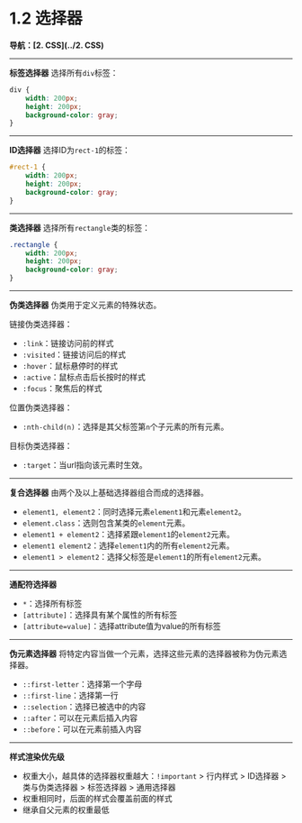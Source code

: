 # 1.2 选择器

**导航：[2. CSS](../2. CSS)**

---

**标签选择器**
选择所有`div`标签：

```css
div {
    width: 200px;
    height: 200px;
    background-color: gray;
}
```

---

**ID选择器**
选择ID为`rect-1`的标签：

```css
#rect-1 {
    width: 200px;
    height: 200px;
    background-color: gray;
}
```

---

**类选择器**
选择所有`rectangle`类的标签：

```css
.rectangle {
    width: 200px;
    height: 200px;
    background-color: gray;
}
```

---

**伪类选择器**
伪类用于定义元素的特殊状态。

链接伪类选择器：

* `:link`：链接访问前的样式
* `:visited`：链接访问后的样式
* `:hover`：鼠标悬停时的样式
* `:active`：鼠标点击后长按时的样式
* `:focus`：聚焦后的样式

位置伪类选择器：

* `:nth-child(n)`：选择是其父标签第`n`个子元素的所有元素。

目标伪类选择器：

* `:target`：当url指向该元素时生效。

---

**复合选择器**
由两个及以上基础选择器组合而成的选择器。

* `element1, element2`：同时选择元素`element1`和元素`element2`。
* `element.class`：选则包含某类的`element`元素。
* `element1 + element2`：选择紧跟`element1`的`element2`元素。
* `element1 element2`：选择`element1`内的所有`element2`元素。
* `element1 > element2`：选择父标签是`element1`的所有`element2`元素。

---

**通配符选择器**

* `*`：选择所有标签
* `[attribute]`：选择具有某个属性的所有标签
* `[attribute=value]`：选择attribute值为value的所有标签

---

**伪元素选择器**
将特定内容当做一个元素，选择这些元素的选择器被称为伪元素选择器。

* `::first-letter`：选择第一个字母
* `::first-line`：选择第一行
* `::selection`：选择已被选中的内容
* `::after`：可以在元素后插入内容
* `::before`：可以在元素前插入内容

---

**样式渲染优先级**

* 权重大小，越具体的选择器权重越大：`!important` > 行内样式 > ID选择器 > 类与伪类选择器 > 标签选择器 > 通用选择器
* 权重相同时，后面的样式会覆盖前面的样式
* 继承自父元素的权重最低

